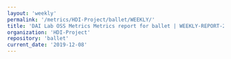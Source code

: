 ```yaml
---
layout: 'weekly'
permalink: '/metrics/HDI-Project/ballet/WEEKLY/'
title: 'DAI Lab OSS Metrics Metrics report for ballet | WEEKLY-REPORT-2019-12-08'
organization: 'HDI-Project'
repository: 'ballet'
current_date: '2019-12-08'
---
```

